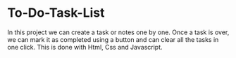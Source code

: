 # To-Do-Task-List
In this project we can create a task or notes one by one. Once a task is over, we can mark it as completed using a button and can clear all the tasks in one click. This is done with Html, Css and Javascript.
